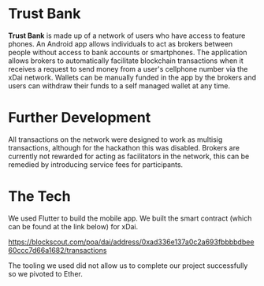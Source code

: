# Trust Bank

**Trust Bank** is made up of a network of users who have access to feature phones. An Android app allows individuals to act as brokers between people without access to bank accounts or smartphones. The application allows brokers to automatically facilitate blockchain transactions when it receives a request to send money from a user's cellphone number via the xDai network. Wallets can be manually funded in the app by the brokers and users can withdraw their funds to a self managed wallet at any time.

# Further Development
All transactions on the network were designed to work as multisig transactions, although for the hackathon this was disabled. Brokers are currently not rewarded for acting as facilitators in the network, this can be remedied by introducing service fees for participants. 

# The Tech
We used Flutter to build the mobile app. We built the smart contract (which can be found at the link below) for xDai.

https://blockscout.com/poa/dai/address/0xad336e137a0c2a693fbbbbdbee60ccc7d66a1682/transactions

The tooling we used did not allow us to complete our project successfully so we pivoted to Ether.
